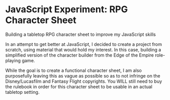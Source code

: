 JavaScript Experiment: RPG Character Sheet
==========================================

Building a tabletop RPG character sheet to improve my JavaScript skills

In an attempt to get better at JavaScript, I decided to create a project from scratch, using material that would hold my interest. In this case, building a simplified version of the character builder from the Edge of the Empire role-playing game.

While the goal is to create a functional character sheet, I am also purposefully leaving this as vague as possible so as to not infringe on the Disney/Lucasfilm and Fantasy Flight copyrights. You WILL still need to buy the rulebook in order for this character sheet to be usable in an actual tabletop setting. 
